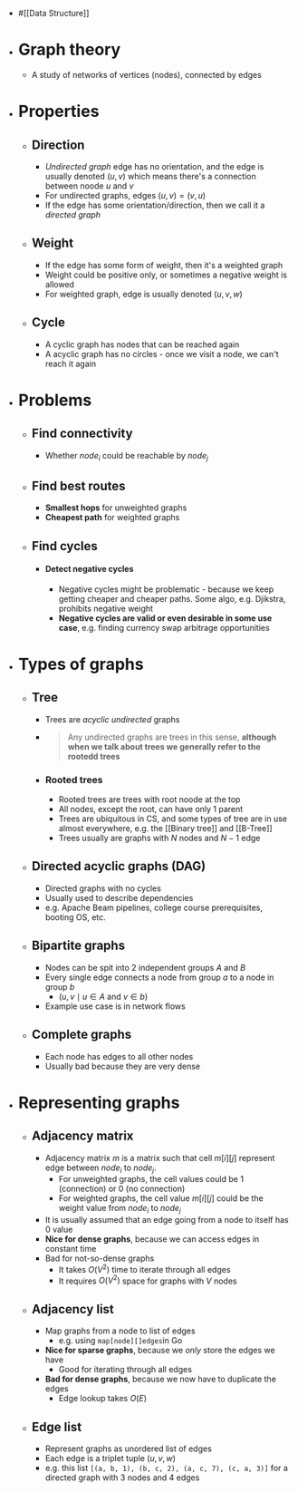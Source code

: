 - #[[Data Structure]]
- # Graph theory
	- A study of networks of vertices (nodes), connected by edges
- # Properties
	- ## Direction
		- *Undirected graph* edge has no orientation, and the edge is usually denoted $(u, v)$ which means there's a connection between noode $u$ and $v$
		- For undirected graphs, edges $(u, v) = (v, u)$
		- If the edge has some orientation/direction, then we call it a *directed graph*
	- ## Weight
		- If the edge has some form of weight, then it's a weighted graph
		- Weight could be positive only, or sometimes a negative weight is allowed
		- For weighted graph, edge is usually denoted $(u, v, w)$
	- ## Cycle
		- A cyclic graph has nodes that can be reached again
		- A acyclic graph has no circles - once we visit a node, we can't reach it again
- # Problems
	- ## Find connectivity
		- Whether $node_i$ could be reachable by $node_j$
	- ## Find best routes
		- **Smallest hops** for unweighted graphs
		- **Cheapest path** for weighted graphs
	- ## Find cycles
		- #### Detect negative cycles
			- Negative cycles might be problematic - because we keep getting cheaper and cheaper paths. Some algo, e.g. Djikstra, prohibits negative weight
			- **Negative cycles are valid or even desirable in some use case**, e.g. finding currency swap arbitrage opportunities
- # Types of graphs
	- ## Tree
		- Trees are *acyclic undirected* graphs
		- > Any undirected graphs are trees in this sense, **although when we talk about trees we generally refer to the rootedd trees**
		- ### Rooted trees
			- Rooted trees are trees with root noode at the top
			- All nodes, except the root, can have only 1 parent
			- Trees are ubiquitous in CS, and some types of tree are in use almost everywhere, e.g. the [[Binary tree]] and [[B-Tree]]
			- Trees usually are graphs with $N$ nodes and $N-1$ edge
	- ## Directed acyclic graphs (DAG)
		- Directed graphs with no cycles
		- Usually used to describe dependencies
		- e.g. Apache Beam pipelines, college course prerequisites, booting OS, etc.
	- ## Bipartite graphs
		- Nodes can be spit into 2 independent groups $A$ and $B$
		- Every single edge connects a node from group $a$ to a node in group $b$
			- $(u, v \mid u \in A$ and $v \in b)$
		- Example use case is in network flows
	- ## Complete graphs
		- Each node has edges to all other nodes
		- Usually bad because they are very dense
- # Representing graphs
	- ## Adjacency matrix
		- Adjacency matrix $m$ is a matrix such that cell $m[i][j]$ represent edge between $node_i$ to $node_j$.
			- For unweighted graphs, the cell values could be $1$ (connection) or $0$ (no connection)
			- For weighted graphs, the cell value $m[i][j]$ could be the weight value from $node_i$ to $node_j$
		- It is usually assumed that an edge going from a node to itself has $0$ value
		- **Nice for dense graphs**, because we can access edges in constant time
		- Bad for not-so-dense graphs
			- It takes $O(V^2)$ time to iterate through all edges
			- It requires $O(V^2)$ space for graphs with $V$ nodes
	- ## Adjacency list
		- Map graphs from a node to list of edges
			- e.g. using `map[node][]edges`in Go
		- **Nice for sparse graphs**, because we *only* store the edges we have
			- Good for iterating through all edges
		- **Bad for dense graphs**, because we now have to duplicate the edges
			- Edge lookup takes $O(E)$
	- ## Edge list
		- Represent graphs as unordered list of edges
		- Each edge is a triplet tuple $(u, v, w)$
		- e.g. this list `[(a, b, 1), (b, c, 2), (a, c, 7), (c, a, 3)]` for a directed graph with 3 nodes and 4 edges